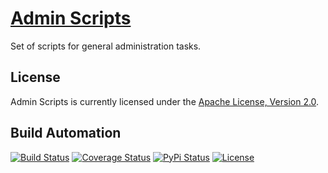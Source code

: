# [Admin Scripts](http://admin-scripts.hive.pt)

Set of scripts for general administration tasks.

## License

Admin Scripts is currently licensed under the [Apache License, Version 2.0](http://www.apache.org/licenses/).

## Build Automation

[![Build Status](https://app.travis-ci.com/hivesolutions/admin-scripts.svg?branch=master)](https://travis-ci.com/github/hivesolutions/admin-scripts)
[![Coverage Status](https://coveralls.io/repos/hivesolutions/admin-scripts/badge.svg?branch=master)](https://coveralls.io/r/hivesolutions/admin-scripts?branch=master)
[![PyPi Status](https://img.shields.io/pypi/v/admin-scripts.svg)](https://pypi.python.org/pypi/admin-scripts)
[![License](https://img.shields.io/badge/license-Apache%202.0-blue.svg)](https://www.apache.org/licenses/)
